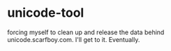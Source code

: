 # unicode-tool
forcing myself to clean up and release the data behind unicode.scarfboy.com. I'll get to it. Eventually.
